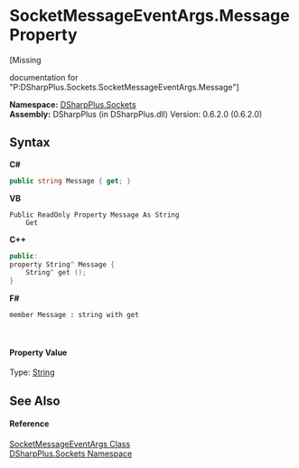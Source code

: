 # SocketMessageEventArgs.Message Property 
 

\[Missing <summary> documentation for "P:DSharpPlus.Sockets.SocketMessageEventArgs.Message"\]

**Namespace:**&nbsp;<a href="976c1b9e-33d2-8698-ae4f-4f396813919d">DSharpPlus.Sockets</a><br />**Assembly:**&nbsp;DSharpPlus (in DSharpPlus.dll) Version: 0.6.2.0 (0.6.2.0)

## Syntax

**C#**<br />
``` C#
public string Message { get; }
```

**VB**<br />
``` VB
Public ReadOnly Property Message As String
	Get
```

**C++**<br />
``` C++
public:
property String^ Message {
	String^ get ();
}
```

**F#**<br />
``` F#
member Message : string with get

```

<br />

#### Property Value
Type: <a href="http://msdn2.microsoft.com/en-us/library/s1wwdcbf" target="_blank">String</a>

## See Also


#### Reference
<a href="69cbab32-3f72-3507-2d4c-3981df8fd6f7">SocketMessageEventArgs Class</a><br /><a href="976c1b9e-33d2-8698-ae4f-4f396813919d">DSharpPlus.Sockets Namespace</a><br />